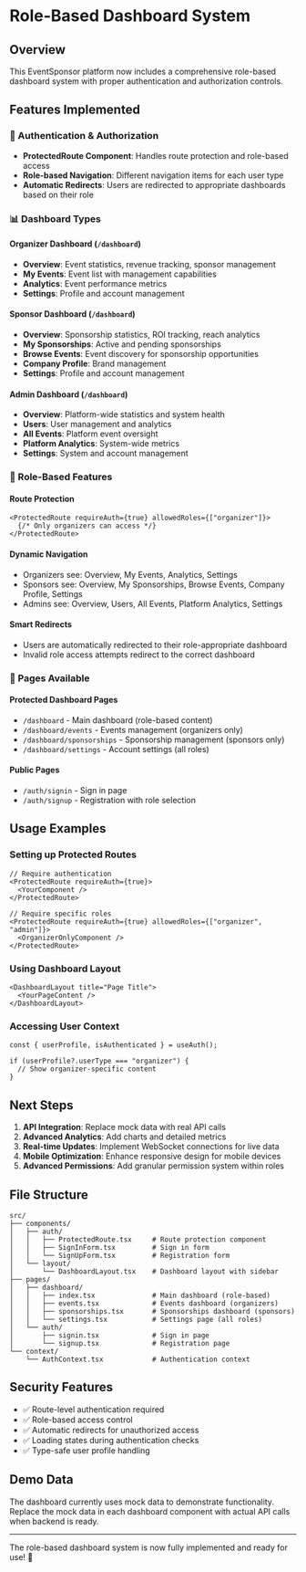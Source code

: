 # Role-Based Dashboard System

## Overview

This EventSponsor platform now includes a comprehensive role-based dashboard system with proper authentication and authorization controls.

## Features Implemented

### 🔐 Authentication & Authorization

- **ProtectedRoute Component**: Handles route protection and role-based access
- **Role-based Navigation**: Different navigation items for each user type
- **Automatic Redirects**: Users are redirected to appropriate dashboards based on their role

### 📊 Dashboard Types

#### Organizer Dashboard (`/dashboard`)

- **Overview**: Event statistics, revenue tracking, sponsor management
- **My Events**: Event list with management capabilities
- **Analytics**: Event performance metrics
- **Settings**: Profile and account management

#### Sponsor Dashboard (`/dashboard`)

- **Overview**: Sponsorship statistics, ROI tracking, reach analytics
- **My Sponsorships**: Active and pending sponsorships
- **Browse Events**: Event discovery for sponsorship opportunities
- **Company Profile**: Brand management
- **Settings**: Profile and account management

#### Admin Dashboard (`/dashboard`)

- **Overview**: Platform-wide statistics and system health
- **Users**: User management and analytics
- **All Events**: Platform event oversight
- **Platform Analytics**: System-wide metrics
- **Settings**: System and account management

### 🎯 Role-Based Features

#### Route Protection

```tsx
<ProtectedRoute requireAuth={true} allowedRoles={["organizer"]}>
  {/* Only organizers can access */}
</ProtectedRoute>
```

#### Dynamic Navigation

- Organizers see: Overview, My Events, Analytics, Settings
- Sponsors see: Overview, My Sponsorships, Browse Events, Company Profile, Settings
- Admins see: Overview, Users, All Events, Platform Analytics, Settings

#### Smart Redirects

- Users are automatically redirected to their role-appropriate dashboard
- Invalid role access attempts redirect to the correct dashboard

### 📱 Pages Available

#### Protected Dashboard Pages

- `/dashboard` - Main dashboard (role-based content)
- `/dashboard/events` - Events management (organizers only)
- `/dashboard/sponsorships` - Sponsorship management (sponsors only)
- `/dashboard/settings` - Account settings (all roles)

#### Public Pages

- `/auth/signin` - Sign in page
- `/auth/signup` - Registration with role selection

## Usage Examples

### Setting up Protected Routes

```tsx
// Require authentication
<ProtectedRoute requireAuth={true}>
  <YourComponent />
</ProtectedRoute>

// Require specific roles
<ProtectedRoute requireAuth={true} allowedRoles={["organizer", "admin"]}>
  <OrganizerOnlyComponent />
</ProtectedRoute>
```

### Using Dashboard Layout

```tsx
<DashboardLayout title="Page Title">
  <YourPageContent />
</DashboardLayout>
```

### Accessing User Context

```tsx
const { userProfile, isAuthenticated } = useAuth();

if (userProfile?.userType === "organizer") {
  // Show organizer-specific content
}
```

## Next Steps

1. **API Integration**: Replace mock data with real API calls
2. **Advanced Analytics**: Add charts and detailed metrics
3. **Real-time Updates**: Implement WebSocket connections for live data
4. **Mobile Optimization**: Enhance responsive design for mobile devices
5. **Advanced Permissions**: Add granular permission system within roles

## File Structure

```
src/
├── components/
│   ├── auth/
│   │   ├── ProtectedRoute.tsx     # Route protection component
│   │   ├── SignInForm.tsx         # Sign in form
│   │   └── SignUpForm.tsx         # Registration form
│   └── layout/
│       └── DashboardLayout.tsx    # Dashboard layout with sidebar
├── pages/
│   ├── dashboard/
│   │   ├── index.tsx              # Main dashboard (role-based)
│   │   ├── events.tsx             # Events dashboard (organizers)
│   │   ├── sponsorships.tsx       # Sponsorships dashboard (sponsors)
│   │   └── settings.tsx           # Settings page (all roles)
│   └── auth/
│       ├── signin.tsx             # Sign in page
│       └── signup.tsx             # Registration page
└── context/
    └── AuthContext.tsx            # Authentication context
```

## Security Features

- ✅ Route-level authentication required
- ✅ Role-based access control
- ✅ Automatic redirects for unauthorized access
- ✅ Loading states during authentication checks
- ✅ Type-safe user profile handling

## Demo Data

The dashboard currently uses mock data to demonstrate functionality. Replace the mock data in each dashboard component with actual API calls when backend is ready.

---

The role-based dashboard system is now fully implemented and ready for use! 🚀
